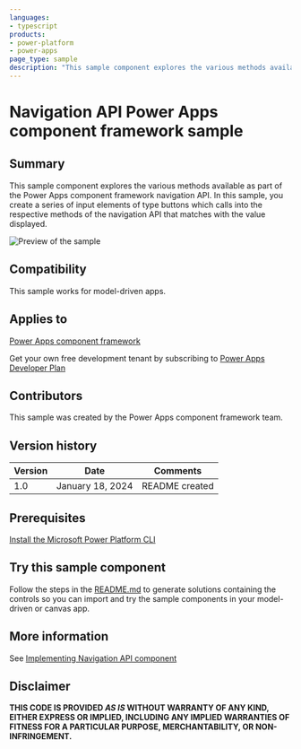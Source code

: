 ```yaml
---
languages:
- typescript
products:
- power-platform
- power-apps
page_type: sample
description: "This sample component explores the various methods available as part of the Power Apps component framework navigation API. In this sample, you create a series of input elements of type buttons which calls into the respective methods of the navigation API that matches with the value displayed."
---
```

# Navigation API Power Apps component framework sample

## Summary

This sample component explores the various methods available as part of the Power Apps component framework navigation API. In this sample, you create a series of input elements of type buttons which calls into the respective methods of the navigation API that matches with the value displayed.


![Preview of the sample](https://learn.microsoft.com/power-apps/developer/component-framework/media/navigation-api-control.png)

## Compatibility

This sample works for model-driven apps.

## Applies to

[Power Apps component framework](https://learn.microsoft.com/power-apps/developer/component-framework/overview)

Get your own free development tenant by subscribing to [Power Apps Developer Plan](https://learn.microsoft.com/power-platform/developer/plan)

## Contributors

This sample was created by the Power Apps component framework team.

## Version history

Version|Date|Comments
-------|----|--------
1.0|January 18, 2024|README created

## Prerequisites

[Install the Microsoft Power Platform CLI](https://learn.microsoft.com/power-platform/developer/cli/introduction)

## Try this sample component

Follow the steps in the [README.md](../README.md) to generate solutions containing the controls so you can import and try the sample components in your model-driven or canvas app.

## More information

See [Implementing Navigation API component](https://learn.microsoft.com/power-apps/developer/component-framework/sample-controls/navigation-api-control)

## Disclaimer

**THIS CODE IS PROVIDED *AS IS* WITHOUT WARRANTY OF ANY KIND, EITHER EXPRESS OR IMPLIED, INCLUDING ANY IMPLIED WARRANTIES OF FITNESS FOR A PARTICULAR PURPOSE, MERCHANTABILITY, OR NON-INFRINGEMENT.**